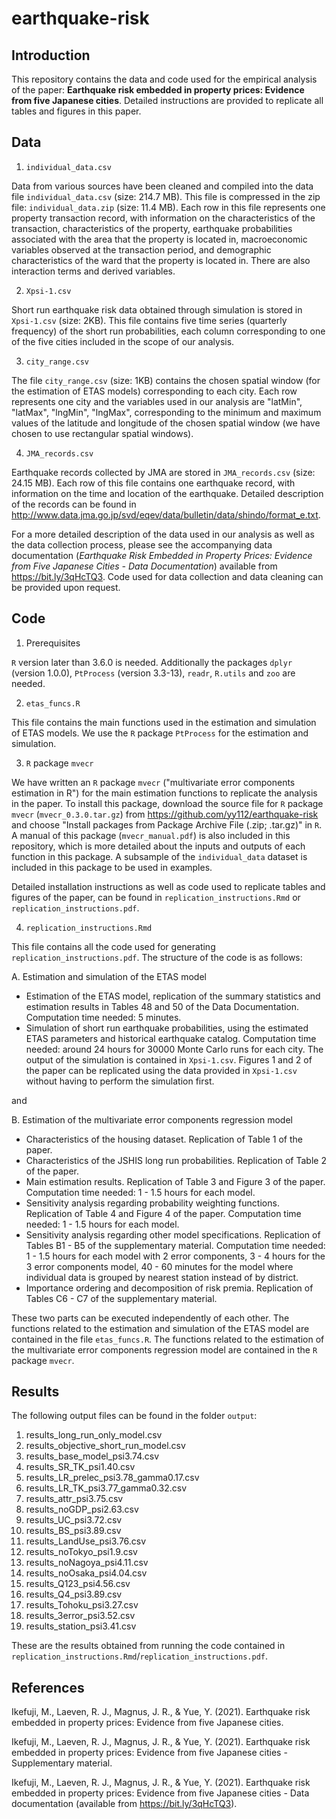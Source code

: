 # earthquake-risk
## Introduction 

This repository contains the data and code used for the empirical analysis of the paper: __Earthquake risk embedded in property prices: Evidence from five Japanese cities__. 
Detailed instructions are provided to replicate all tables and figures in this paper. 

## Data

1. `individual_data.csv`

Data from various sources have been cleaned and compiled into the data file `individual_data.csv` (size: 214.7 MB). This file is compressed in the zip file: `individual_data.zip` (size: 11.4 MB). Each row in this file represents one property transaction record, with information on the characteristics of the transaction, characteristics of the property, earthquake probabilities associated with the area that the property is located in, macroeconomic variables observed at the transaction period, and demographic characteristics of the ward that the property is located in. There are also interaction terms and derived variables. 

2. `Xpsi-1.csv`
  
Short run earthquake risk data obtained through simulation is stored in `Xpsi-1.csv` (size: 2KB). This file contains five time series (quarterly frequency) of the short run probabilities, each column corresponding to one of the five cities included in the scope of our analysis.  

3. `city_range.csv`

The file `city_range.csv` (size: 1KB) contains the chosen spatial window (for the estimation of ETAS models) corresponding to each city. Each row represents one city and the variables used in our analysis are "latMin", "latMax", "lngMin", "lngMax", corresponding to the minimum and maximum values of the latitude and longitude of the chosen spatial window (we have chosen to use rectangular spatial windows).


4. `JMA_records.csv`

Earthquake records collected by JMA are stored in `JMA_records.csv` (size: 24.15 MB). Each row of this file contains one earthquake record, with information on the time and location of the earthquake. Detailed description of the records can be found in http://www.data.jma.go.jp/svd/eqev/data/bulletin/data/shindo/format_e.txt.


  For a more detailed description of the data used in our analysis as well as the data collection process, please see the accompanying data documentation (_Earthquake Risk Embedded in Property Prices: Evidence from Five Japanese Cities - Data Documentation_) available from https://bit.ly/3qHcTQ3. Code used for data collection and data cleaning can be provided upon request.

## Code

1. Prerequisites

  `R` version later than 3.6.0 is needed.
  Additionally the packages `dplyr` (version 1.0.0), `PtProcess` (version 3.3-13), `readr`, `R.utils` and `zoo` are needed.

2. `etas_funcs.R`

This file contains the main functions used in the estimation and simulation of ETAS models. We use the `R` package `PtProcess` for the estimation and simulation.
  
3. `R` package `mvecr`

  We have written an `R` package `mvecr` ("multivariate error components estimation in R") for the main estimation functions to replicate the analysis in the paper. To install this package, download the source file for `R` package `mvecr` (`mvecr_0.3.0.tar.gz`) from https://github.com/yy112/earthquake-risk and choose "Install packages from Package Archive File (.zip; .tar.gz)" in `R`. A manual of this package (`mvecr_manual.pdf`) is also included in this repository, which is more detailed about the inputs and outputs of each function in this package. A subsample of the `individual_data` dataset is included in this package to be used in examples.

  Detailed installation instructions as well as code used to replicate tables and figures of the paper, can be found in `replication_instructions.Rmd` or `replication_instructions.pdf`.

4. `replication_instructions.Rmd`

  This file contains all the code used for generating `replication_instructions.pdf`. The structure of the code is as follows:

A. Estimation and simulation of the ETAS model

  - Estimation of the ETAS model, replication of the summary statistics and estimation results in Tables 48 and 50 of the Data Documentation. Computation time needed: 5 minutes.
  - Simulation of short run earthquake probabilities, using the estimated ETAS parameters and historical earthquake catalog. Computation time needed: around 24 hours for 30000 Monte Carlo runs for each city. The output of the simulation is contained in `Xpsi-1.csv`. Figures 1 and 2 of the paper can be replicated using the data provided in `Xpsi-1.csv` without having to perform the simulation first.

and 

B. Estimation of the multivariate error components regression model

  - Characteristics of the housing dataset. Replication of Table 1 of the paper.
  - Characteristics of the JSHIS long run probabilities. Replication of Table 2 of the paper.
  - Main estimation results. Replication of Table 3 and Figure 3 of the paper. Computation time needed: 1 - 1.5 hours for each model.
  - Sensitivity analysis regarding probability weighting functions. Replication of Table 4 and Figure 4 of the paper. Computation time needed: 1 - 1.5 hours for each model.
  - Sensitivity analysis regarding other model specifications. Replication of Tables B1 - B5 of the supplementary material. Computation time needed: 1 - 1.5 hours for each model with 2 error components, 3 - 4 hours for the 3 error components model, 40 - 60 minutes for the model where individual data is grouped by nearest station instead of by district.
  - Importance ordering and decomposition of risk premia. Replication of Tables C6 - C7 of the supplementary material.

These two parts can be executed independently of each other. The functions related to the estimation and simulation of the ETAS model are contained in the file `etas_funcs.R`. The functions related to the estimation of the multivariate error components regression model are contained in the `R` package `mvecr`.

## Results

The following output files can be found in the folder `output`:

1. results_long_run_only_model.csv
2. results_objective_short_run_model.csv
3. results_base_model_psi3.74.csv
4. results_SR_TK_psi1.40.csv
5. results_LR_prelec_psi3.78_gamma0.17.csv
6. results_LR_TK_psi3.77_gamma0.32.csv
7. results_attr_psi3.75.csv
8. results_noGDP_psi2.63.csv
9. results_UC_psi3.72.csv
10. results_BS_psi3.89.csv
11. results_LandUse_psi3.76.csv
12. results_noTokyo_psi1.9.csv
13. results_noNagoya_psi4.11.csv
14. results_noOsaka_psi4.04.csv
15. results_Q123_psi4.56.csv
16. results_Q4_psi3.89.csv
17. results_Tohoku_psi3.27.csv
18. results_3error_psi3.52.csv
19. results_station_psi3.41.csv

These are the results obtained from running the code contained in `replication_instructions.Rmd`/`replication_instructions.pdf`. 



## References

Ikefuji, M., Laeven, R. J., Magnus, J. R., & Yue, Y. (2021). Earthquake risk embedded in property prices: Evidence from five Japanese cities.

Ikefuji, M., Laeven, R. J., Magnus, J. R., & Yue, Y. (2021). Earthquake risk embedded in property prices: Evidence from five Japanese cities - Supplementary material.

Ikefuji, M., Laeven, R. J., Magnus, J. R., & Yue, Y. (2021). Earthquake risk embedded in property prices: Evidence from five Japanese cities - Data documentation (available from https://bit.ly/3qHcTQ3).
